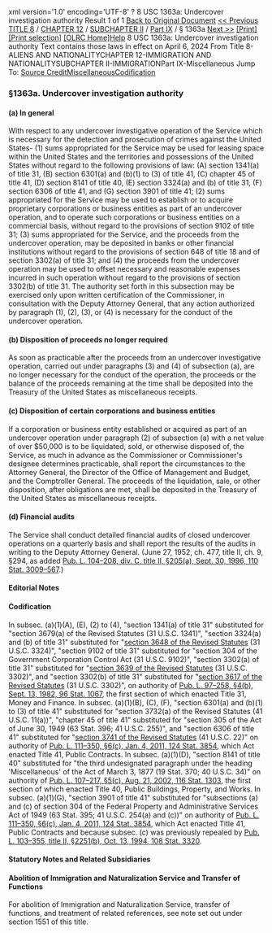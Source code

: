 xml version='1.0' encoding='UTF-8' ?
8 USC 1363a: Undercover investigation authority
 Result 1 of 1
[Back to Original Document](/view.xhtml;jsessionid=CD4AA80432BC791E67D36756257A09E5)
[<< Previous](#)
 [TITLE 8](/view.xhtml;jsessionid=CD4AA80432BC791E67D36756257A09E5?req=granuleid%3AUSC-prelim-title8&saved=%7CZ3JhbnVsZWlkOlVTQy1wcmVsaW0tdGl0bGU4LXNlY3Rpb24xMzYzYQ%3D%3D%7C%7C%7C0%7Cfalse%7Cprelim&edition=prelim) / [CHAPTER 12](/view.xhtml;jsessionid=CD4AA80432BC791E67D36756257A09E5?req=granuleid%3AUSC-prelim-title8-chapter12&saved=%7CZ3JhbnVsZWlkOlVTQy1wcmVsaW0tdGl0bGU4LXNlY3Rpb24xMzYzYQ%3D%3D%7C%7C%7C0%7Cfalse%7Cprelim&edition=prelim) / [SUBCHAPTER II](/view.xhtml;jsessionid=CD4AA80432BC791E67D36756257A09E5?req=granuleid%3AUSC-prelim-title8-chapter12-subchapter2&saved=%7CZ3JhbnVsZWlkOlVTQy1wcmVsaW0tdGl0bGU4LXNlY3Rpb24xMzYzYQ%3D%3D%7C%7C%7C0%7Cfalse%7Cprelim&edition=prelim) / [Part IX](/view.xhtml;jsessionid=CD4AA80432BC791E67D36756257A09E5?req=granuleid%3AUSC-prelim-title8-chapter12-subchapter2-part9&saved=%7CZ3JhbnVsZWlkOlVTQy1wcmVsaW0tdGl0bGU4LXNlY3Rpb24xMzYzYQ%3D%3D%7C%7C%7C0%7Cfalse%7Cprelim&edition=prelim) / § 1363a
 [Next >>](#)
[[Print]](#)
 [[Print selection]](#)
[[OLRC Home]](/browse.xhtml;jsessionid=CD4AA80432BC791E67D36756257A09E5)[Help](/navHelp.xhtml;jsessionid=CD4AA80432BC791E67D36756257A09E5)
8 USC 1363a: Undercover investigation authority
Text contains those laws in effect on April 6, 2024
From Title 8-ALIENS AND NATIONALITYCHAPTER 12-IMMIGRATION AND NATIONALITYSUBCHAPTER II-IMMIGRATIONPart IX-Miscellaneous
Jump To: [Source Credit](#sourcecredit)[Miscellaneous](#miscellaneous-note)[Codification](#codification-note)
### §1363a. Undercover investigation authority
#### (a) In general
With respect to any undercover investigative operation of the Service which is necessary for the detection and prosecution of crimes against the United States-
(1) sums appropriated for the Service may be used for leasing space within the United States and the territories and possessions of the United States without regard to the following provisions of law:
(A) section 1341(a) of title 31,
(B) section 6301(a) and (b)(1) to (3) of title 41,
(C) chapter 45 of title 41,
(D) section 8141 of title 40,
(E) section 3324(a) and (b) of title 31,
(F) section 6306 of title 41, and
(G) section 3901 of title 41;
(2) sums appropriated for the Service may be used to establish or to acquire proprietary corporations or business entities as part of an undercover operation, and to operate such corporations or business entities on a commercial basis, without regard to the provisions of section 9102 of title 31;
(3) sums appropriated for the Service, and the proceeds from the undercover operation, may be deposited in banks or other financial institutions without regard to the provisions of section 648 of title 18 and of section 3302(a) of title 31; and
(4) the proceeds from the undercover operation may be used to offset necessary and reasonable expenses incurred in such operation without regard to the provisions of section 3302(b) of title 31.
The authority set forth in this subsection may be exercised only upon written certification of the Commissioner, in consultation with the Deputy Attorney General, that any action authorized by paragraph (1), (2), (3), or (4) is necessary for the conduct of the undercover operation.
#### (b) Disposition of proceeds no longer required
As soon as practicable after the proceeds from an undercover investigative operation, carried out under paragraphs (3) and (4) of subsection (a), are no longer necessary for the conduct of the operation, the proceeds or the balance of the proceeds remaining at the time shall be deposited into the Treasury of the United States as miscellaneous receipts.
#### (c) Disposition of certain corporations and business entities
If a corporation or business entity established or acquired as part of an undercover operation under paragraph (2) of subsection (a) with a net value of over $50,000 is to be liquidated, sold, or otherwise disposed of, the Service, as much in advance as the Commissioner or Commissioner's designee determines practicable, shall report the circumstances to the Attorney General, the Director of the Office of Management and Budget, and the Comptroller General. The proceeds of the liquidation, sale, or other disposition, after obligations are met, shall be deposited in the Treasury of the United States as miscellaneous receipts.
#### (d) Financial audits
The Service shall conduct detailed financial audits of closed undercover operations on a quarterly basis and shall report the results of the audits in writing to the Deputy Attorney General.
(June 27, 1952, ch. 477, title II, ch. 9, §294, as added [Pub. L. 104–208, div. C, title II, §205(a), Sept. 30, 1996, 110 Stat. 3009–567](/statviewer.htm?volume=110&page=3009-567).)
#### **Editorial Notes**
#### Codification
In subsec. (a)(1)(A), (E), (2) to (4), "section 1341(a) of title 31" substituted for "section 3679(a) of the Revised Statutes (31 U.S.C. 1341)", "section 3324(a) and (b) of title 31" substituted for "[section 3648 of the Revised Statutes](/statviewer.htm?volume=rs&page=718) (31 U.S.C. 3324)", "section 9102 of title 31" substituted for "section 304 of the Government Corporation Control Act (31 U.S.C. 9102)", "section 3302(a) of title 31" substituted for "[section 3639 of the Revised Statutes](/statviewer.htm?volume=rs&page=716) (31 U.S.C. 3302)", and "section 3302(b) of title 31" substituted for "[section 3617 of the Revised Statutes](/statviewer.htm?volume=rs&page=713) (31 U.S.C. 3302)", on authority of [Pub. L. 97–258, §4(b), Sept. 13, 1982, 96 Stat. 1067](/statviewer.htm?volume=96&page=1067), the first section of which enacted Title 31, Money and Finance.
In subsec. (a)(1)(B), (C), (F), "section 6301(a) and (b)(1) to (3) of title 41" substituted for "section 3732(a) of the Revised Statutes (41 U.S.C. 11(a))", "chapter 45 of title 41" substituted for "section 305 of the Act of June 30, 1949 (63 Stat. 396; 41 U.S.C. 255)", and "section 6306 of title 41" substituted for "[section 3741 of the Revised Statutes](/statviewer.htm?volume=rs&page=737) (41 U.S.C. 22)" on authority of [Pub. L. 111–350, §6(c), Jan. 4, 2011, 124 Stat. 3854](/statviewer.htm?volume=124&page=3854), which Act enacted Title 41, Public Contracts.
In subsec. (a)(1)(D), "section 8141 of title 40" substituted for "the third undesignated paragraph under the heading 'Miscellaneous' of the Act of March 3, 1877 (19 Stat. 370; 40 U.S.C. 34)" on authority of [Pub. L. 107–217, §5(c), Aug. 21, 2002, 116 Stat. 1303](/statviewer.htm?volume=116&page=1303), the first section of which enacted Title 40, Public Buildings, Property, and Works.
In subsec. (a)(1)(G), "section 3901 of title 41" substituted for "subsections (a) and (c) of section 304 of the Federal Property and Administrative Services Act of 1949 (63 Stat. 395; 41 U.S.C. 254(a) and (c))" on authority of [Pub. L. 111–350, §6(c), Jan. 4, 2011, 124 Stat. 3854](/statviewer.htm?volume=124&page=3854), which Act enacted Title 41, Public Contracts and because subsec. (c) was previously repealed by [Pub. L. 103–355, title II, §2251(b), Oct. 13, 1994, 108 Stat. 3320](/statviewer.htm?volume=108&page=3320).
#### **Statutory Notes and Related Subsidiaries**
#### Abolition of Immigration and Naturalization Service and Transfer of Functions
For abolition of Immigration and Naturalization Service, transfer of functions, and treatment of related references, see note set out under section 1551 of this title.
